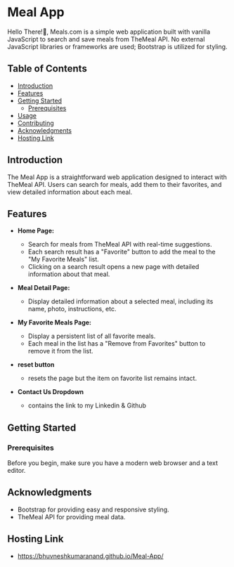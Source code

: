 # Meal App

 Hello There!👋, Meals.com is a simple web application built with vanilla JavaScript to search and save meals from TheMeal API. No external JavaScript libraries or frameworks are used; Bootstrap is utilized for styling.

## Table of Contents

- [Introduction](#introduction)
- [Features](#features)
- [Getting Started](#getting-started)
  - [Prerequisites](#prerequisites)
- [Usage](#usage)
- [Contributing](#contributing)
- [Acknowledgments](#acknowledgments)
- [Hosting Link](#hosting-link)

## Introduction

The Meal App is a straightforward web application designed to interact with TheMeal API. Users can search for meals, add them to their favorites, and view detailed information about each meal.

## Features

- **Home Page:**
  - Search for meals from TheMeal API with real-time suggestions.
  - Each search result has a "Favorite" button to add the meal to the "My Favorite Meals" list.
  - Clicking on a search result opens a new page with detailed information about that meal.

- **Meal Detail Page:**
  - Display detailed information about a selected meal, including its name, photo, instructions, etc.

- **My Favorite Meals Page:**
  - Display a persistent list of all favorite meals.
  - Each meal in the list has a "Remove from Favorites" button to remove it from the list.

- **reset button**
  - resets the page but the item on favorite list remains intact.

- **Contact Us Dropdown**
  - contains the link to my Linkedin & Github

## Getting Started

### Prerequisites

Before you begin, make sure you have a modern web browser and a text editor.

## Acknowledgments

  - Bootstrap for providing easy and responsive styling.
  - TheMeal API for providing meal data.

## Hosting Link

  - https://bhuvneshkumaranand.github.io/Meal-App/